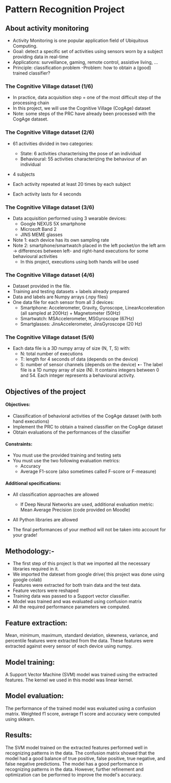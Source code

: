 # Pattern Recognition Project

## About activity monitoring
- Activity Monitoring is one popular
application field of Ubiquitous
Computing.
- Goal: detect a specific set of
activities using sensors worn by a
subject providing data in real-time
- Applications: surveillance, gaming,
remote control, assistive living, ...
- Principle: classification problem
-Problem: how to obtain a (good)
trained classifier?
### The Cognitive Village dataset (1/6)
- In practice, data acquisition step = one of the most difficult step of
the processing chain
- In this project, we will use the Cognitive Village (CogAge) dataset
- Note: some steps of the PRC have already been processed with the
CogAge dataset.

### The Cognitive Village dataset (2/6)
- 61 activities divided in
two categories:
    - State: 6 activities
characterising the pose of
an individual
    - Behavioural: 55 activities
characterizing the
behaviour of an individual

- 4 subjects
- Each activity repeated at
least 20 times by each
subject
- Each activity lasts for 4
seconds

### The Cognitive Village dataset (3/6)
- Data acquisition performed using 3
wearable devices:
    - Google NEXUS 5X smartphone
    - Microsoft Band 2
    - JINS MEME glasses
- Note 1: each device has its own sampling
rate
- Note 2: smartphone/smartwatch placed in
the left pocket/on the left arm → differences
between left- and right-hand executions for
some behavioural activities
    - In this project, executions using both hands will
be used

### The Cognitive Village dataset (4/6)
- Dataset provided in the file.
- Training and testing datasets + labels already prepared
- Data and labels are Numpy arrays (.npy files)
- One data file for each sensor from all 3 devices:
    - Smartphone: Accelerometer, Gravity, Gyroscope, LinearAcceleration (all
sampled at 200Hz) + Magnetometer (50Hz)
    - Smartwatch: MSAccelerometer, MSGyroscope (67Hz)
    - Smartglasses: JinsAccelerometer, JinsGyroscope (20 Hz)

### The Cognitive Village dataset (5/6)
- Each data file is a 3D numpy array of size (N, T, S) with:
    - N: total number of executions
    - T: length for 4 seconds of data (depends on the device)
    - S: number of sensor channels (depends on the device)
•- The label file is a 1D numpy array of size (N). It contains
integers between 0 and 54. Each integer represents a
behavioural activity.

## Objectives of the project
#### Objectives:
- Classification of behavioral activities of the CogAge dataset (with both hand
executions)
- Implement the PRC to obtain a trained classifier on the CogAge dataset
- Obtain evaluations of the performances of the classifier
#### Constraints:
- You must use the provided training and testing sets
- You must use the two following evaluation metrics:
    - Accuracy
    - Average F1-score (also sometimes called F-score or F-measure)

#### Additional specifications:
- All classification approaches are allowed
    - If Deep Neural Networks are used, additional evaluation metric: Mean Average
Precision (code provided on Moodle)

- All Python libraries are allowed
- The final performances of your method will not be taken into account for your
grade!

## Methodology:-
- The first step of this project Is that we imported all the necessary libraries required in it. 
- We imported the dateset from google drive( this project was done using google colab)
- Features were extracted for both train data and the test data.
- Feature vectors were reshaped
- Training data was passed to a Support vector classifier.
- Model was trained and was evaluated using confusion matrix 
- All the required performance parameters we computed.

##  Feature extraction:
 Mean, minimum, maximum, standard deviation, skewness, variance, and percentile features were extracted from the data. These features were extracted against every sensor of each device using numpy.
 ## Model training:
 A Support Vector Machine (SVM) model was trained using the extracted features. The kernel we used in this model was linear kernel.

 ## Model evaluation: 
The performance of the trained model was evaluated using a confusion matrix. Weighted f1 score, average f1 score and  accuracy were computed using sklearn.

## Results: 
The SVM model trained on the extracted features performed well in recognizing patterns in the data. The confusion matrix showed that the model had a good balance of true positive, false positive, true negative, and false negative predictions. 
The model has a good performance in recognizing patterns in the data. However, further refinement and optimization can be performed to improve the model's accuracy.